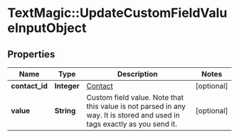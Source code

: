 # TextMagic::UpdateCustomFieldValueInputObject

## Properties
Name | Type | Description | Notes
------------ | ------------- | ------------- | -------------
**contact_id** | **Integer** | [Contact](http://docs.textmagictesting.com/#tag/Contacts)  | [optional] 
**value** | **String** | Custom field value. Note that this value is not parsed in any way. It is stored and used in tags exactly as you send it. | [optional] 


